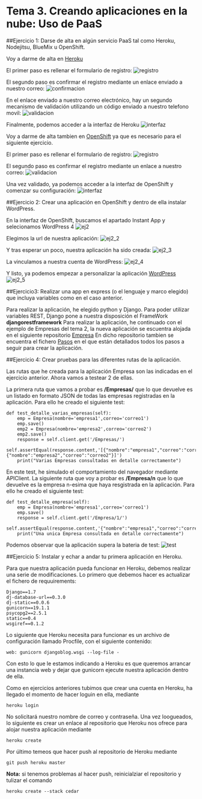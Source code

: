 # Tema 3. Creando aplicaciones en la nube: Uso de PaaS

##Ejercicio 1: Darse de alta en algún servicio PaaS tal como Heroku, Nodejitsu, BlueMix u OpenShift.

Voy a darme de alta en [Heroku](https://www.heroku.com)

El primer paso es rellenar el formulario de registro:
![registro](https://www.dropbox.com/s/ddbnnsizg78zuom/h1.png?dl=1)

El segundo paso es confirmar el registro mediante un enlace enviado a nuestro correo:
![confirmacion](https://www.dropbox.com/s/u6xghl3tvvibnz9/h2.png?dl=1)

En el enlace enviado a nuestro correo electrónico, hay un segundo mecanismo de validación utilizando un código enviado a nuestro telefono movil:
![validacion](https://www.dropbox.com/s/mz1nkdos7ncqmu5/h3.png?dl=1)

Finalmente, podemos acceder a la interfaz de Heroku
![interfaz](https://www.dropbox.com/s/qip00ljrgi94ty8/h4.png?dl=1)

Voy a darme de alta tambien en [OpenShift](https://www.openshift.com) ya que es necesario para el siguiente ejercicio. 

El primer paso es rellenar el formulario de registro:
![registro](https://www.dropbox.com/s/m63dhwxf78nim33/op.png?dl=1)

El segundo paso es confirmar el registro mediante un enlace a nuestro correo:
![validacion](https://www.dropbox.com/s/70k3jmqlv2woq3e/op2.png?dl=1)

Una vez validado, ya podemos acceder a la interfaz de OpenShift y comenzar su configuración:
![interfaz](https://www.dropbox.com/s/u0nf0sp9ysp6zxw/op3.png?dl=1)

##Ejercicio 2: Crear una aplicación en OpenShift y dentro de ella instalar WordPress.

En la interfaz de OpenShift, buscamos el apartado Instant App y selecionamos WordPress 4
![ej2](https://www.dropbox.com/s/nu9h41bb5ipz53g/ej2.png?dl=1)

Elegimos la url de nuestra aplicación:
![ej2_2](https://www.dropbox.com/s/486qm2lbrddeh4l/ej2_2.png?dl=1) 

Y tras esperar un poco, nuestra aplicación ha sido creada:
![ej2_3](https://www.dropbox.com/s/lkmw407uiu219ut/ej2_3.png?dl=1)

La vinculamos a nuestra cuenta de WordPress:
![ej2_4](https://www.dropbox.com/s/s479ifm3o64ladm/ej2_4.png?dl=1)

Y listo, ya podemos empezar a personalizar la aplicación [WordPress](http://php-hugobarzano.rhcloud.com/)
![ej2_5](https://www.dropbox.com/s/bxtp1xtle8vssrx/ej2_5.png?dl=1)

##Ejercicio3: Realizar una app en express (o el lenguaje y marco elegido) que incluya variables como en el caso anterior.

Para realizar la aplicación, he elegido python y Django. Para poder utilizar variables REST, Django pone a nuestra disposición el FrameWork
**djangorestframework**
Para realizar la aplicación, he continuado con el ejemplo de Empresas del tema 2, la nueva aplicación se escuentra alojada en el siguiente repositorio [Empresa](https://github.com/hugobarzano/Empresas_tema3)
En dicho repositorio tambien se encuentra el fichero [Pasos](https://github.com/hugobarzano/Empresas_tema3/blob/master/pasos.md) en el que están detallados todos los pasos a seguir para crear la aplicación. 

##Ejercicio 4: Crear pruebas para las diferentes rutas de la aplicación. 

Las rutas que he creada para la aplicación Empresa son las indicadas en el ejercicio anterior. Ahora vamos a testear 2 de ellas.

La primera ruta que vamos a probar es **/Empresas/** que lo que devuelve es un listado en formato JSON de todas las empresas registradas en la aplicación. Para ello he creado el siguiente test:

	def test_detalle_varias_empresas(self):
		emp = Empresa(nombre='empresa1',correo='correo1')
		emp.save()
		emp2 = Empresa(nombre='empresa2',correo='correo2')
		emp2.save()
		response = self.client.get('/Empresas/')
		self.assertEqual(response.content,'[{"nombre":"empresa1","correo":"correo1"},{"nombre":"empresa2","correo":"correo2"}]')
		print("Varias Empresas consultadas en detalle correctamente")

En este test, he simulado el comportamiento del navegador mediante APIClient. La siguiente ruta que voy a probar es **/Empresa/n**
que lo que devuelve es la empresa n-esima que haya resgistrada en la aplicación. Para ello he creado el siguiente test:

	def test_detalle_empresa(self):
		emp = Empresa(nombre='empresa1',correo='correo1')
		emp.save()
		response = self.client.get('/Empresa/1/')
		self.assertEqual(response.content,'{"nombre":"empresa1","correo":"correo1"}')
		print("Una unica Empresa consultada en detalle correctamente")

Podemos observar que la aplicación supera la bateria de test:
![test](https://www.dropbox.com/s/q9ezfp47nctpe9y/test.png?dl=1)

##Ejercicio 5: Instalar y echar a andar tu primera aplicación en Heroku.

Para que nuestra aplicación pueda funcionar en Heroku, debemos realizar una serie de modificaciones.
Lo primero que debemos hacer es actualizar el fichero de requuirements:

	Django==1.7
	dj-database-url==0.3.0
	dj-static==0.0.6
	gunicorn==19.1.1
	psycopg2==2.5.1
	static==0.4
	wsgiref==0.1.2

Lo siguiente que Heroku necesita para funcionar es un archivo de configuración llamado Procfile, con el siguiente contenido:

	web: gunicorn djangoblog.wsgi --log-file -

Con esto lo que le estamos indicando a Heroku es que queremos arrancar una instancia web y dejar que gunicorn ejecute nuestra aplicación dentro de ella. 

Como en ejercicios anteriores tubimos que crear una cuenta en Heroku, ha llegado el momento de hacer loguin en ella, mediante 
	
	heroku login

No solicitará nuestro nombre de correo y contraseña. Una vez loogueados, lo siguiente es crear un enlace al repositorio que Heroku nos ofrece para alojar nuestra aplicación mediante

	heroku create

Por último temeos que hacer push al repositorio de Heroku mediante 

	git push heroku master

**Nota:** si tenemos problemas al hacer push, reinicialziar el repositorio y tulizar el comando 

	heroku create --stack cedar










